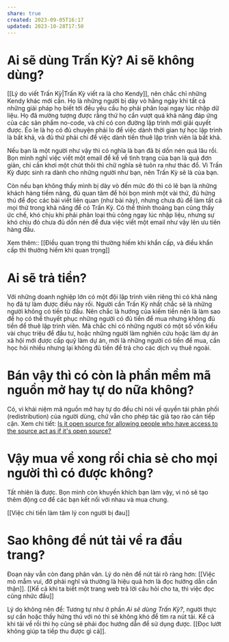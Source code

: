```yaml
---
share: true
created: 2023-09-05T16:17
updated: 2023-10-28T17:50
---
```


# Ai sẽ dùng Trấn Kỳ? Ai sẽ không dùng?
[[Lý do viết Trấn Kỳ|Trấn Kỳ viết ra là cho Kendy]], nên chắc chỉ những Kendy khác mới cần. Họ là những người bị dày vò hằng ngày khi tất cả những giải pháp họ biết tới đều yêu cầu họ phải phân loại ngay lúc nhập dữ liệu. Họ đã mường tượng được rằng thứ họ cần vượt quá khả năng đáp ứng của các sản phẩm no-code, và chỉ có con đường lập trình mới giải quyết được. Éo le là họ có đủ chuyện phải lo để việc dành thời gian tự học lập trình là bất khả, và đủ thứ phải chi để việc dành tiền thuê lập trình viên là bất khả.

Nếu bạn là một người như vậy thì có nghĩa là bạn đã bị dồn nén quá lâu rồi. Bọn mình nghĩ việc viết một email để kể về tình trạng của bạn là quá đơn giản, chỉ cần khơi một chút thôi thì chữ nghĩa sẽ tuôn ra như thác đổ. Vì Trấn Kỳ được sinh ra dành cho những người như bạn, nên Trấn Kỳ sẽ là của bạn.

Còn nếu bạn không thấy mình bị dày vò đến mức đó thì có lẽ bạn là những khách hàng tiềm năng, đủ quan tâm để hỏi bọn mình một vài thứ, đủ hứng thú để đọc các bài viết liên quan (như bài này), nhưng chưa đủ để làm tất cả mọi thứ trong khả năng để có Trấn Kỳ. Có thể thỉnh thoảng bạn cũng thấy ức chế, khó chịu khi phải phân loại thủ công ngay lúc nhập liệu, nhưng sự khó chịu đó chưa đủ dồn nén để đưa việc viết một email như vậy lên ưu tiên hàng đầu.

Xem thêm:: [[Điều quan trọng thì thường hiếm khi khẩn cấp, và điều khẩn cấp thì thường hiếm khi quan trọng]]

# Ai sẽ trả tiền?
Với những doanh nghiệp lớn có một đội lập trình viên riêng thì có khả năng họ đã tự làm được điều này rồi. Người cần Trấn Kỳ nhất chắc sẽ là những người không có tiền từ đầu. Nên chắc là hướng của kiếm tiền nên là làm sao để họ có thể thuyết phục những người có đủ tiền để mua nhưng không đủ tiền để thuê lập trình viên. Mà chắc chỉ có những người có một số vốn kiểu vài chục triệu để đầu tư, hoặc những người làm nghiên cứu hoặc làm dự án xã hội mới được cấp quỹ làm dự án, mới là những người có tiền để mua, cần học hỏi nhiều nhưng lại không đủ tiền để trả cho các dịch vụ thuê ngoài.

# Bán vậy thì có còn là phần mềm mã nguồn mở hay tự do nữa không? 
Có, vì khái niệm mã nguồn mở hay tự do đều chỉ nói về quyền tái phân phối (redistribution) của người dùng, chứ vẫn cho phép tác giả tạo rào cản tiếp cận. Xem chi tiết: [Is it open source for allowing people who have access to the source act as if it's open source?](https://opensource.stackexchange.com/q/14357/6810)

# Vậy mua về xong rồi chia sẻ cho mọi người thì có được không?
Tất nhiên là được. Bọn mình còn khuyến khích bạn làm vậy, vì nó sẽ tạo thêm động cơ để các bạn kết nối với nhau và mua chung. 

[[Việc chi tiền làm tâm lý con người bị đau]]

# Sao không để nút tải về ra đầu trang?
Đoạn này vẫn còn đang phân vân.
Lý do nên để nút tải rõ ràng hơn: [[Việc mò mẫm vui, đỡ phải nghĩ và thường là hiệu quả hơn là đọc hướng dẫn cẩn thận]]. [[Kể cả khi ta biết một trang web trả lời câu hỏi cho ta, thì việc đọc cũng nhức đầu]] 

Lý do không nên để: Tương tự như ở phần *Ai sẽ dùng Trấn Kỳ?*, người thực sự cần hoặc thấy hứng thú với nó thì sẽ không khó để tìm ra nút tải. Kể cả khi tải về rồi thì họ cũng sẽ phải đọc hướng dẫn để sử dụng được. [[Đọc lướt không giúp ta tiếp thu được gì cả]].

